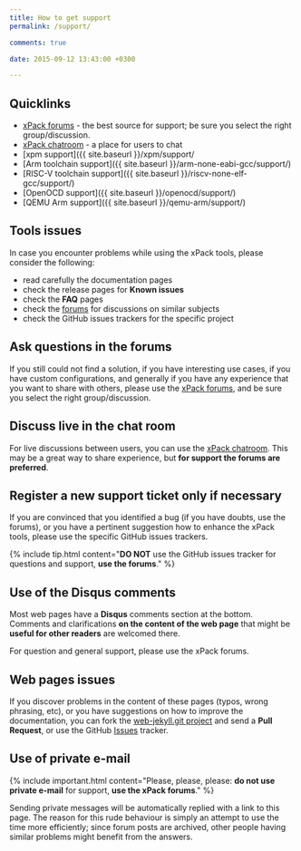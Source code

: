 ```yaml
---
title: How to get support
permalink: /support/

comments: true

date: 2015-09-12 13:43:00 +0300

---
```


## Quicklinks

- [xPack forums](https://www.tapatalk.com/groups/xpack/) - the best source
  for support; be sure you select the right group/discussion.
- [xPack chatroom](https://gitter.im/xpack/) - a place for users to chat
- [xpm support]({{ site.baseurl }}/xpm/support/
- [Arm toolchain support]({{ site.baseurl }}/arm-none-eabi-gcc/support/)
- [RISC-V toolchain support]({{ site.baseurl }}/riscv-none-elf-gcc/support/)
- [OpenOCD support]({{ site.baseurl }}/openocd/support/)
- [QEMU Arm support]({{ site.baseurl }}/qemu-arm/support/)

## Tools issues

In case you encounter problems while using the xPack tools, please
consider the following:

- read carefully the documentation pages
- check the release pages for **Known issues**
- check the **FAQ** pages
- check the [forums](https://www.tapatalk.com/groups/xpack/) for
  discussions on similar subjects
- check the GitHub issues trackers for the specific project

## Ask questions in the forums

If you still could not find a solution, if you have interesting use
cases, if you have custom configurations, and generally if you have
any experience that you want to share with others, please use the
[xPack forums](https://www.tapatalk.com/groups/xpack/), and be sure you
select the right group/discussion.

## Discuss live in the chat room

For live discussions between users, you can use the
[xPack chatroom](https://gitter.im/xpack/community).
This may be a great way to share experience, but **for support
the forums are preferred**.

## Register a new support ticket only if necessary

If you are convinced that you identified a bug (if you have doubts,
use the forums), or you have a pertinent suggestion how to enhance
the xPack tools, please use the specific GitHub issues trackers.

{% include tip.html content="**DO NOT** use the GitHub issues tracker
for questions and support, **use the forums**." %}

## Use of the Disqus comments

Most web pages have a **Disqus** comments section at the bottom.
Comments and clarifications **on the content of the web page** that
might be **useful for other readers** are welcomed there.

For question and general support, please use the xPack forums.

## Web pages issues

If you discover problems in the content of these pages (typos,
wrong phrasing, etc), or you have suggestions on how to improve the
documentation,
you can fork the
[web-jekyll.git project](https://github.com/xpack/web-jekyll/pulls/)
and send a **Pull Request**, or use the GitHub
[Issues](https://github.com/xpack/web-jekyll/issues/) tracker.

## Use of private e-mail

{% include important.html content="Please, please, please: **do not use
private e-mail** for support, **use the xPack forums**." %}

Sending private messages will be automatically replied with
a link to this page.
The reason for this rude behaviour is simply an attempt to use
the time more efficiently; since forum posts are archived, other people
having similar problems might benefit from the answers.
